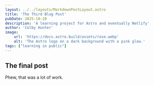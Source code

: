 ```yaml
---
layout: ../../layouts/MarkdownPostLayout.astro
title: 'The Third Blog Post'
pubDate: 2025-10-20
description: 'A learning project for Astro and eventually Netlify'
author: 'Colby Hunter'
image:
    url: 'https://docs.astro.build/assets/rose.webp'
    alt: 'The Astro logo on a dark background with a pink glow.'
tags: ["learning in public"]
---
```

## The final post

Phew, that was a lot of work.